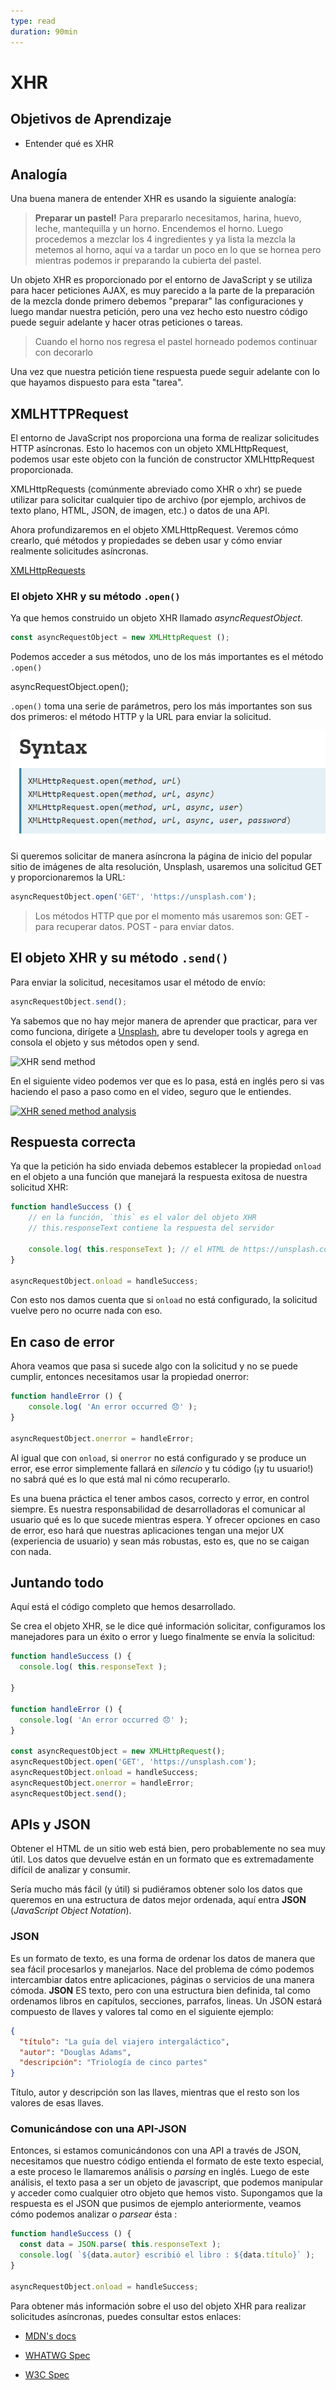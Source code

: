 ```yaml
---
type: read
duration: 90min
---
```


# XHR

## Objetivos de Aprendizaje

- Entender qué es XHR

## Analogía

Una buena manera de entender XHR es usando la siguiente analogía:

> **Preparar un pastel!**
> Para prepararlo necesitamos, harina, huevo, leche, mantequilla y un horno.
> Encendemos el horno. Luego procedemos a mezclar los 4 ingredientes y ya
> lista la mezcla la metemos al horno, aquí va a tardar un poco en lo que se
> hornea pero mientras podemos ir preparando la cubierta del pastel.

Un objeto XHR es proporcionado por el entorno de JavaScript y se utiliza para
hacer peticiones AJAX, es muy parecido a la parte de la preparación de la mezcla
donde primero debemos "preparar" las configuraciones y luego mandar nuestra
petición, pero una vez hecho esto nuestro código puede seguir adelante y hacer
otras peticiones o tareas.

> Cuando el horno nos regresa el pastel horneado podemos continuar con
> decorarlo

Una vez que nuestra petición tiene respuesta puede seguir adelante con lo que
hayamos dispuesto para esta "tarea".

## XMLHTTPRequest

El entorno de JavaScript nos proporciona una forma de realizar solicitudes
HTTP asíncronas. Esto lo hacemos con un objeto XMLHttpRequest, podemos usar
este objeto con la función de constructor XMLHttpRequest proporcionada.

XMLHttpRequests (comúnmente abreviado como XHR o xhr) se puede utilizar para
solicitar cualquier tipo de archivo (por ejemplo, archivos de texto plano,
HTML, JSON, de imagen, etc.) o datos de una API.

Ahora profundizaremos en el objeto XMLHttpRequest. Veremos cómo crearlo, qué
métodos y propiedades se deben usar y cómo enviar realmente solicitudes
asíncronas.

[XMLHttpRequests](https://www.youtube.com/watch?v=nz9S3uZE_dM)

### El objeto XHR y su método `.open()`

Ya que hemos construido un objeto XHR llamado _asyncRequestObject_.

```javascript
const asyncRequestObject = new XMLHttpRequest ();
```

Podemos acceder a sus métodos, uno de los más importantes es el método `.open()`

asyncRequestObject.open();

`.open()` toma una serie de parámetros, pero los más importantes son sus dos
primeros: el método HTTP y la URL para enviar la solicitud.

![sintax-open](https://github.com/AnaSalazar/curricula-js/blob/ivandevp-06-spa/06-spa/02-asynchronous-js-request/04-xhr/sintax_open.png?raw=true)

Si queremos solicitar de manera asíncrona la página de inicio del popular sitio
de imágenes de alta resolución, Unsplash, usaremos una solicitud GET y
proporcionaremos la URL:

```javascript
asyncRequestObject.open('GET', 'https://unsplash.com');
```

> Los métodos HTTP que por el momento más usaremos son:
> GET - para recuperar datos.
> POST - para enviar datos.

## El objeto XHR y su método `.send()`

Para enviar la solicitud, necesitamos usar el método de envío:

```javascript
asyncRequestObject.send();
```

Ya sabemos que no hay mejor manera de aprender que practicar, para ver como
funciona, dirígete a [Unsplash](https://unsplash.com), abre tu developer tools
y agrega en consola el objeto y sus métodos open y send.

![XHR send method](https://d17h27t6h515a5.cloudfront.net/topher/2017/August/59938614_ud109-l1-send-xhr-request-1/ud109-l1-send-xhr-request-1.gif)

En el siguiente video podemos ver que es lo pasa, está en inglés pero si vas
haciendo el paso a paso como en el video, seguro que le entiendes.

[![XHR sened method analysis](https://img.youtube.com/vi/m9C0LJoWhOE/0.jpg)](https://youtu.be/m9C0LJoWhOE)

## Respuesta correcta

Ya que la petición ha sido enviada debemos establecer la propiedad `onload` en
el objeto a una función que manejará la respuesta exitosa de nuestra solicitud
XHR:

```javascript
function handleSuccess () {
    // en la función, `this` es el valor del objeto XHR
    // this.responseText contiene la respuesta del servidor

    console.log( this.responseText ); // el HTML de https://unsplash.com/
}

asyncRequestObject.onload = handleSuccess;
```

Con esto nos damos cuenta que si `onload` no está configurado, la solicitud
vuelve pero no ocurre nada con eso.

## En caso de error

Ahora veamos que pasa si sucede algo con la solicitud y no se puede cumplir,
entonces necesitamos usar la propiedad onerror:

```javascript
function handleError () {
    console.log( 'An error occurred 😞' );
}

asyncRequestObject.onerror = handleError;
```

Al igual que con `onload`, si `onerror` no está configurado y se produce un
error, ese error simplemente fallará en _silencio_ y tu código (¡y tu usuario!)
no sabrá qué es lo que está mal ni cómo recuperarlo.

Es una buena práctica el tener ambos casos, correcto y error, en control
siempre. Es nuestra responsabilidad de desarrolladoras el comunicar al usuario
qué es lo que sucede mientras espera. Y ofrecer opciones en caso de error, eso
hará que nuestras aplicaciones tengan una mejor UX (experiencia de usuario) y
sean más robustas, esto es, que no se caigan con nada.

## Juntando todo

Aquí está el código completo que hemos desarrollado.

Se crea el objeto XHR, se le dice qué información solicitar, configuramos los
manejadores para un éxito o error y luego finalmente se envía la solicitud:

```javascript
function handleSuccess () {
  console.log( this.responseText );

}

function handleError () {
  console.log( 'An error occurred 😞' );
}

const asyncRequestObject = new XMLHttpRequest();
asyncRequestObject.open('GET', 'https://unsplash.com');
asyncRequestObject.onload = handleSuccess;
asyncRequestObject.onerror = handleError;
asyncRequestObject.send();
```

## APIs y JSON

Obtener el HTML de un sitio web está bien, pero probablemente no sea muy útil.
Los datos que devuelve están en un formato que es extremadamente difícil de
analizar y consumir.

Sería mucho más fácil (y útil) si pudiéramos obtener solo los datos que
queremos en una estructura de datos mejor ordenada, aquí entra **JSON**
(_JavaScript Object Notation_).

### JSON

Es un formato de texto, es una forma de ordenar los datos de manera que sea
fácil procesarlos y manejarlos. Nace del problema de cómo podemos intercambiar
datos entre aplicaciones, páginas o servicios de una manera cómoda.
**JSON** ES texto, pero con una estructura bien definida, tal como ordenamos
libros en capítulos, secciones, parrafos, lineas. Un JSON estará compuesto de
llaves y valores tal como en el siguiente ejemplo:

```json
{
  "título": "La guía del viajero intergaláctico",
  "autor": "Douglas Adams",
  "descripción": "Triología de cinco partes"
}
```

Título, autor y descripción son las llaves, mientras que el resto son los
valores de esas llaves.

### Comunicándose con una API-JSON

Entonces, si estamos comunicándonos con una API a través de JSON, necesitamos
que nuestro código entienda el formato de este texto especial, a este proceso le
llamaremos análisis o _parsing_ en inglés. Luego de este análisis, el texto pasa
a ser un objeto de javascript, que podemos manipular y acceder como cualquier
otro objeto que hemos visto.
Supongamos que la respuesta es el JSON que pusimos de ejemplo anteriormente,
veamos cómo podemos analizar o _parsear_ ésta :

```javascript
function handleSuccess () {
  const data = JSON.parse( this.responseText );
  console.log( `${data.autor} escribió el libro : ${data.título}` );
}

asyncRequestObject.onload = handleSuccess;
```

Para obtener más información sobre el uso del objeto XHR para realizar
solicitudes asíncronas, puedes consultar estos enlaces:

- [MDN's docs](https://developer.mozilla.org/en-US/docs/Web/API/XMLHttpRequest/open)

- [WHATWG Spec](https://xhr.spec.whatwg.org/)

- [W3C Spec](https://www.w3.org/TR/XMLHttpRequest/)
